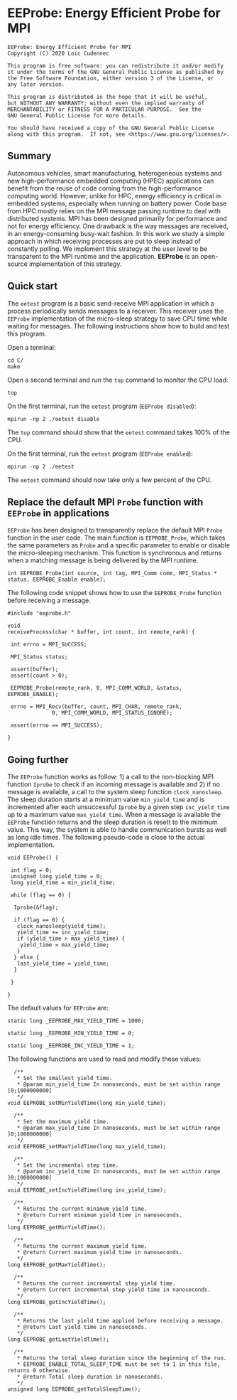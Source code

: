 # EEProbe: Energy Efficient Probe for MPI




    EEProbe: Energy Efficient Probe for MPI
    Copyright (C) 2020 Loïc Cudennec

    This program is free software: you can redistribute it and/or modify
    it under the terms of the GNU General Public License as published by
    the Free Software Foundation, either version 3 of the License, or
    any later version.

    This program is distributed in the hope that it will be useful,
    but WITHOUT ANY WARRANTY; without even the implied warranty of
    MERCHANTABILITY or FITNESS FOR A PARTICULAR PURPOSE.  See the
    GNU General Public License for more details.

    You should have received a copy of the GNU General Public License
    along with this program.  If not, see <https://www.gnu.org/licenses/>.


## Summary

  Autonomous vehicles, smart manufacturing, heterogeneous systems and
  new high-performance embedded computing (HPEC) applications can
  benefit from the reuse of code coming from the high-performance
  computing world. However, unlike for HPC, energy efficiency is
  critical in embedded systems, especially when running on battery
  power. Code base from HPC mostly relies on the MPI message passing
  runtime to deal with distributed systems. MPI has been designed
  primarily for performance and not for energy efficiency. One
  drawback is the way messages are received, in an energy-consuming
  busy-wait fashion. In this work we study a simple approach in which
  receiving processes are put to sleep instead of constantly
  polling. We implement this strategy at the user level to be
  transparent to the MPI runtime and the application. **EEProbe** is
  an open-source implementation of this strategy.

## Quick start

The `eetest` program is a basic send-receive MPI application in which
a process periodically sends messages to a receiver. This receiver
uses the `EEProbe` implementation of the micro-sleep strategy to save
CPU time while waiting for messages. The following instructions show
how to build and test this program.

Open a terminal:
```
cd C/
make
```

Open a second terminal and run the `top` command to monitor the CPU load:
```
top
```

On the first terminal, run the `eetest` program (`EEProbe disabled`):
```
mpirun -np 2 ./eetest disable
```

The `top` command should show that the `eetest` command takes 100% of the CPU.

On the first terminal, run the `eetest` program (`EEProbe enabled`):
```
mpirun -np 2 ./eetest
```

The `eetest` command should now take only a few percent of the CPU.



## Replace the default MPI `Probe` function with `EEProbe` in applications

`EEProbe` has been designed to transparently replace the default MPI
`Probe` function in the user code. The main function is
`EEPROBE_Probe`, which takes the same parameters as `Probe` and a
specific parameter to enable or disable the micro-sleeping
mechanism. This function is synchronous and returns when a matching
message is being delivered by the MPI runtime.

```
int EEPROBE_Probe(int source, int tag, MPI_Comm comm, MPI_Status * status, EEPROBE_Enable enable);
```

The following code snippet shows how to use the `EEPROBE_Probe`
function before receiving a message.

```
#include "eeprobe.h"

void
receiveProcess(char * buffer, int count, int remote_rank) {

 int errno = MPI_SUCCESS;

 MPI_Status status;

 assert(buffer);
 assert(count > 0);

 EEPROBE_Probe(remote_rank, 0, MPI_COMM_WORLD, &status, EEPROBE_ENABLE);

 errno = MPI_Recv(buffer, count, MPI_CHAR, remote_rank,
        	  0, MPI_COMM_WORLD, MPI_STATUS_IGNORE);

 assert(errno == MPI_SUCCESS);

}
```


## Going further

The `EEProbe` function works as follow: 1) a call to the non-blocking
MPI function `Iprobe` to check if an incoming message is available and
2) if no message is available, a call to the system sleep function
`clock_nanosleep`. The sleep duration starts at a minimum value
`min_yield_time` and is incremented after each unsuccessful `Iprobe`
by a given step `inc_yield_time` up to a maximum value
`max_yield_time`. When a message is available the `EEProbe` function
returns and the sleep duration is resett to the minimum value. This
way, the system is able to handle communication bursts as well as long
idle times. The following pseudo-code is close to the actual
implementation.

```
void EEProbe() {

 int flag = 0;
 unsigned long yield_time = 0;
 long yield_time = min_yield_time;

 while (flag == 0) {

  Iprobe(&flag);

  if (flag == 0) {
   clock_nanosleep(yield_time);
   yield_time += inc_yield_time;
   if (yield_time > max_yield_time) {
    yield_time = max_yield_time;
   }
  } else {
   last_yield_time = yield_time;
  }
  
 }
 
}
```

The default values for `EEProbe` are:

```
static long _EEPROBE_MAX_YIELD_TIME = 1000;

static long _EEPROBE_MIN_YIELD_TIME = 0;

static long _EEPROBE_INC_YIELD_TIME = 1;
```

The following functions are used to read and modify these values:

```
  /**
   * Set the smallest yield time.
   * @param min_yield_time In nanoseconds, must be set within range [0;1000000000[
   */
void EEPROBE_setMinYieldTime(long min_yield_time);

  /**
   * Set the maximum yield time.
   * @param max_yield_time In nanoseconds, must be set within range ]0;1000000000[
   */
void EEPROBE_setMaxYieldTime(long max_yield_time);

  /**
   * Set the incremental step time.
   * @param inc_yield_time In nanoseconds, must be set within range ]0;1000000000[
   */
void EEPROBE_setIncYieldTime(long inc_yield_time);

  /**
   * Returns the current minimum yield time.
   * @return Current minimum yield time in nanoseconds.
   */
long EEPROBE_getMinYieldTime();

  /**
   * Returns the current maximum yield time.
   * @return Current maximum yield time in nanoseconds.
   */
long EEPROBE_getMaxYieldTime();

  /**
   * Returns the current incremental step yield time.
   * @return Current incremental step yield time in nanoseconds.
   */
long EEPROBE_getIncYieldTime();

  /**
   * Returns the last yield time applied before receiving a message.
   * @return Last yield time in nanoseconds.
   */
long EEPROBE_getLastYieldTime();

  /**
   * Returns the total sleep duration since the beginning of the run.
   * EEPROBE_ENABLE_TOTAL_SLEEP_TIME must be set to 1 in this file, returns 0 otherwise.
   * @return Total sleep duration in nanoseconds.
   */
unsigned long EEPROBE_getTotalSleepTime();
```
